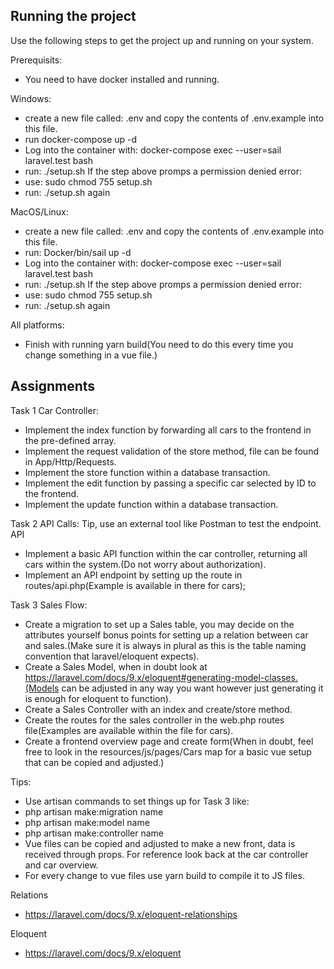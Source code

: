 ## Running the project

Use the following steps to get the project up and running on your system.

Prerequisits:
- You need to have docker installed and running.

Windows:
- create a new file called: .env and copy the contents of .env.example into this file.
- run docker-compose up -d
- Log into the container with: docker-compose exec --user=sail laravel.test bash
- run: ./setup.sh
If the step above promps a permission denied error:
- use: sudo chmod 755 setup.sh
- run: ./setup.sh again

MacOS/Linux:
- create a new file called: .env and copy the contents of .env.example into this file.
- run: Docker/bin/sail up -d
- Log into the container with: docker-compose exec --user=sail laravel.test bash
- run: ./setup.sh
If the step above promps a permission denied error:
- use: sudo chmod 755 setup.sh
- run: ./setup.sh again

All platforms:
- Finish with running yarn build(You need to do this every time you change something in a vue file.)

## Assignments
Task 1 Car Controller:
- Implement the index function by forwarding all cars to the frontend in the pre-defined array.
- Implement the request validation of the store method, file can be found in App/Http/Requests.
- Implement the store function within a database transaction.
- Implement the edit function by passing a specific car selected by ID to the frontend.
- Implement the update function within a database transaction.

Task 2 API Calls:
Tip, use an external tool like Postman to test the endpoint. API
- Implement a basic API function within the car controller, returning all cars within the system.(Do not worry about authorization).
- Implement an API endpoint by setting up the route in routes/api.php(Example is available in there for cars);

Task 3 Sales Flow:
- Create a migration to set up a Sales table, you may decide on the attributes yourself bonus points for setting up a relation between car and sales.(Make sure it is always in plural as this is the table naming convention that laravel/eloquent expects).
- Create a Sales Model, when in doubt look at https://laravel.com/docs/9.x/eloquent#generating-model-classes.(Models can be adjusted in any way you want however just generating it is enough for eloquent to function).
- Create a Sales Controller with an index and create/store method.
- Create the routes for the sales controller in the web.php routes file(Examples are available within the file for cars).
- Create a frontend overview page and create form(When in doubt, feel free to look in the resources/js/pages/Cars map for a basic vue setup that can be copied and adjusted.)

Tips:
- Use artisan commands to set things up for Task 3 like:
- php artisan make:migration name
- php artisan make:model name
- php artisan make:controller name
- Vue files can be copied and adjusted to make a new front, data is received through props. For reference look back at the car controller and car overview.
- For every change to vue files use yarn build to compile it to JS files.

Relations
- https://laravel.com/docs/9.x/eloquent-relationships

Eloquent
- https://laravel.com/docs/9.x/eloquent
